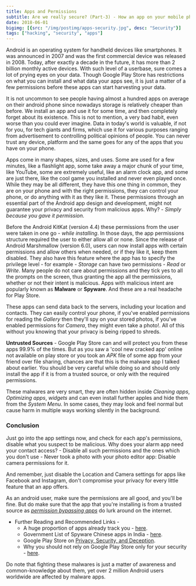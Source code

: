 ```yaml
---
title: Apps and Permissions
subtitle: Are we really secure? (Part-3) - How an app on your mobile phone is a potential threat
date: 2018-06-01
bigimg: [{src: "/img/postimg/apps-security.jpg", desc: "Security"}]
tags: ["hacking", "security", "apps"]
---
```

Android is an operating system for handheld devices like smartphones. It was announced in 2007 and was the first commercial device was released in 2008. Today, after exactly a decade in the future, it has more than 2 billion monthly active devices. With such level of a userbase, sure comes a lot of prying eyes on your data. Though Google Play Store has restrictions on what you can install and what data your apps see, it is just a matter of a few permissions before these apps can start harvesting your data. 

It is not uncommon to see people having almost a hundred apps on average on their android phone since nowadays storage is relatively cheaper than before.
We install an app and use it for some time, and then completely forget about its existence. This is not to mention, a very bad habit, even worse than you could ever imagine. Data in today's world is valuable, if not for you, for tech giants and firms, which use it for various purposes ranging from advertisement to controlling political opinions of people. You can never trust any device, platform and the same goes for any of the apps that you have on your phone.

Apps come in many shapes, sizes, and uses. Some are used for a few minutes, like a flashlight app, some take away a major chunk of your time, like YouTube, some are extremely useful, like an alarm clock app, and some are just there, like the cool game you installed and never even played once. While they may be all different, they have this one thing in common, they are on your phone and with the right permissions, they can control your phone, or do anything with it as they like it. These permissions through an essential part of the Android app design and development, might not guarantee your privacy and security from malicious apps. Why? - _Simply because you gave it permission._

Before the Android KitKat (version 4.4) these permissions from the user were taken in one go - _while installing_. In those days, the app permissions structure required the user to either allow all or none. Since the release of Android Marshmallow (version 6.0), users can now install apps with certain permissions and allow others when needed, or if they like it, keep them disabled. They also have this feature where the app has to specify the privilege level - for example - _Storage_ can have two permissions - _Read_ or _Write_. Many people do not care about permissions and they tick yes to all the prompts on the screen, thus granting the app all the permissions, whether or not their intent is malicious. Apps with malicious intent are popularly known as **Malware** or **Spyware**. And these are a real headache for Play Store. 

These apps can send data back to the servers, including your location and contacts. They can easily control your phone, if you've enabled permissions for reading the _Gallery_ then they'll spy on your stored photos, if you've enabled permissions for _Camera_, they might even take a photo!. All of this without you knowing that your privacy is being ripped to shreds.

**Untrusted Sources** - Google Play Store can and will protect you from these apps 99.9% of the times. But as you saw a 'cool new cracked app' online not available on play store or you took an _APK_ file of some app from your friend over file sharing, chances are that this is the malware app I talked about earlier. You should be very careful while doing so and should only install the app if it is from a trusted source, or only with the required permissions.

These malwares are very smart, they are often hidden inside _Cleaning apps_, _Optimizing apps_, _widgets_ and can even install further apples and hide them from the _System Menu_. In some cases, they may look and feel normal but cause harm in multiple ways working silently in the background.


### Conclusion
Just go into the app settings now, and check for each app's permissions, disable what you suspect to be malicious. Why does your alarm app need your contact access? - Disable all such permissions and the ones which you don't use - Never took a photo with your photo editor app: Disable camera permissions for it.

And remember, just disable the Location and Camera settings for apps like Facebook and Instagram, don't compromise your privacy for every little feature that an app offers. 

As an android user, make sure the permissions are all good, and you'll be fine. But do make sure that the app that you're installing is from a trusted source as [_permission bypassing apps_](https://www.nowsecure.com/blog/2012/01/05/malicious-android-app-sneaks-past-permissions-msnbc-com) do lurk around on the internet.

* Further Reading and Recommended Links - 
    * A huge proportion of apps already track you - [here](https://betanews.com/2017/11/28/android-apps-track-users).
    * Government List of Spyware Chinese apps in India - [here](https://www.financialexpress.com/industry/technology/government-reportedly-lists-42-chinese-apps-as-dangerous-including-truecaller-uc-browser-mi-store-check-if-your-phone-has-any-of-them/954335).
    * Google Play Store on [Privacy, Security, and Deception](https://play.google.com/about/privacy-security-deception).
    * Why you should not rely on Google Play Store only for your security - [here](https://www.zdnet.com/article/android-security-malicious-apps-sneak-back-into-google-play-after-tweaks).  

Do note that fighting these malwares is just a matter of awareness and common-knowledge about them, yet over 2 million Android users worldwide are affected by malware apps.